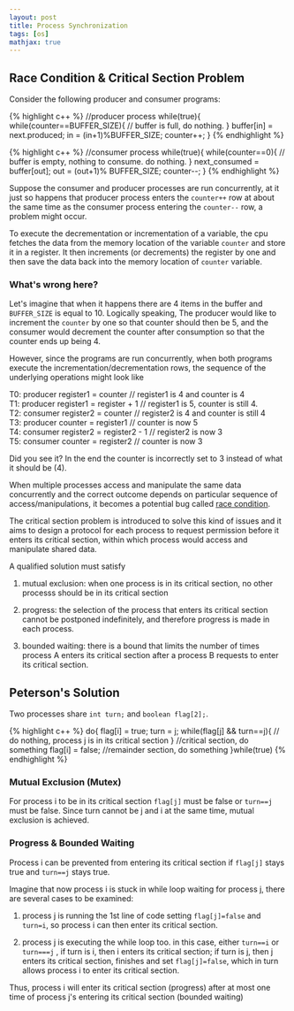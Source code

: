 ```yaml
---
layout: post
title: Process Synchronization
tags: [os]
mathjax: true
---
```



## Race Condition & Critical Section Problem

Consider the following producer and consumer programs:


{% highlight c++ %}
//producer process
while(true){
    while(counter==BUFFER_SIZE){
        // buffer is full, do nothing.
    }
    buffer[in] = next.produced;
    in = (in+1)%BUFFER_SIZE;
    counter++;
}
{% endhighlight %}



{% highlight c++ %}
//consumer process
while(true){
    while(counter==0){
        // buffer is empty, nothing to consume. do nothing.
    }
    next_consumed = buffer[out];
    out = (out+1)% BUFFER_SIZE;
    counter--;
}
{% endhighlight %}


Suppose the consumer and producer processes are run concurrently, at it just so happens that producer process enters the ```counter++``` row at about the same time as the consumer process entering the ```counter--``` row, a problem might occur.

To execute the decrementation or incrementation of a variable, the cpu fetches the data from the memory location of the variable ```counter``` and store it in a register. It then increments (or decrements) the register by one and then save the data back into the memory location of ```counter``` variable.

### What's wrong here?

Let's imagine that when it happens there are 4 items in the buffer and ```BUFFER_SIZE``` is equal to 10. Logically speaking, The producer would like to increment the ```counter``` by one so that counter should then be 5, and the consumer would decrement the counter after consumption so that the counter ends up being 4.

However, since the programs are run concurrently, when both programs execute the incrementation/decrementation rows, the sequence of the underlying operations might look like

T0: producer register1 = counter // register1 is 4 and counter is 4<br>
T1: producer register1 = register + 1 // register1 is 5, counter is still 4.<br>
T2: consumer register2 = counter // register2 is 4 and counter is still 4<br>
T3: producer counter = register1 // counter is now 5<br>
T4: consumer register2 = register2 - 1 // register2 is now 3<br>
T5: consumer counter = register2 // counter is now 3<br>

Did you see it? In the end the counter is incorrectly set to 3 instead of what it should be (4).


When multiple processes access and manipulate the same data concurrently and the correct outcome depends on particular sequence of access/manipulations, it becomes a potential bug called [race condition](https://en.wikipedia.org/wiki/Race_condition).

The critical section problem is introduced to solve this kind of issues and it aims to design a protocol for each process to request permission before it enters its critical section, within which process would access and manipulate shared data.

A qualified solution must satisfy

1. mutual exclusion: when one process is in its critical section, no other processs should be in its critical section

2. progress: the selection of the process that enters its critical section cannot be postponed indefinitely, and therefore progress is made in each process.

3. bounded waiting: there is a bound that limits the number of times process A enters its critical section after a process B requests to enter its critical section.


## Peterson's Solution

Two processes share ```int turn;``` and ```boolean flag[2];```.

{% highlight c++ %}
do{
    flag[i] = true;
    turn = j;
    while(flag[j] && turn==j){
        // do nothing, process j is in its critical section
    }
    //critical section, do something
    flag[i] = false;
    //remainder section, do something
}while(true)
{% endhighlight %}

### Mutual Exclusion (Mutex)

For process i to be in its critical section ```flag[j]``` must be false or ```turn==j``` must be false. Since turn cannot be j and i at the same time, mutual exclusion is achieved.

### Progress & Bounded Waiting

Process i can be prevented from entering its critical section if ```flag[j]``` stays true and ```turn==j``` stays true. 

Imagine that now process i is stuck in while loop waiting for process j, there are several cases to be examined:

1. process j is running the 1st line of code setting ```flag[j]=false``` and ```turn=i```, so process i can then enter its critical section.

2. process j is executing the while loop too. in this case, either ```turn==i``` or ```turn===j``` , if turn is i, then i enters its critical section; if turn is j, then j enters its critical section, finishes and set ```flag[j]=false```, which in turn allows process i to enter its critical section.

Thus, process i will enter its critical section (progress) after at most one time of process j's entering its critical section (bounded waiting)



